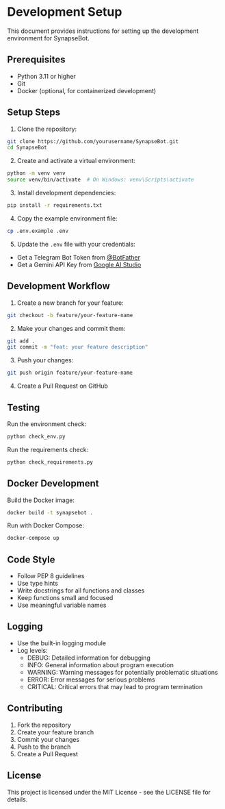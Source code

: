 # Development Setup

This document provides instructions for setting up the development environment for SynapseBot.

## Prerequisites

- Python 3.11 or higher
- Git
- Docker (optional, for containerized development)

## Setup Steps

1. Clone the repository:
```bash
git clone https://github.com/yourusername/SynapseBot.git
cd SynapseBot
```

2. Create and activate a virtual environment:
```bash
python -m venv venv
source venv/bin/activate  # On Windows: venv\Scripts\activate
```

3. Install development dependencies:
```bash
pip install -r requirements.txt
```

4. Copy the example environment file:
```bash
cp .env.example .env
```

5. Update the `.env` file with your credentials:
- Get a Telegram Bot Token from [@BotFather](https://t.me/BotFather)
- Get a Gemini API Key from [Google AI Studio](https://makersuite.google.com/app/apikey)

## Development Workflow

1. Create a new branch for your feature:
```bash
git checkout -b feature/your-feature-name
```

2. Make your changes and commit them:
```bash
git add .
git commit -m "feat: your feature description"
```

3. Push your changes:
```bash
git push origin feature/your-feature-name
```

4. Create a Pull Request on GitHub

## Testing

Run the environment check:
```bash
python check_env.py
```

Run the requirements check:
```bash
python check_requirements.py
```

## Docker Development

Build the Docker image:
```bash
docker build -t synapsebot .
```

Run with Docker Compose:
```bash
docker-compose up
```

## Code Style

- Follow PEP 8 guidelines
- Use type hints
- Write docstrings for all functions and classes
- Keep functions small and focused
- Use meaningful variable names

## Logging

- Use the built-in logging module
- Log levels:
  - DEBUG: Detailed information for debugging
  - INFO: General information about program execution
  - WARNING: Warning messages for potentially problematic situations
  - ERROR: Error messages for serious problems
  - CRITICAL: Critical errors that may lead to program termination

## Contributing

1. Fork the repository
2. Create your feature branch
3. Commit your changes
4. Push to the branch
5. Create a Pull Request

## License

This project is licensed under the MIT License - see the LICENSE file for details. 